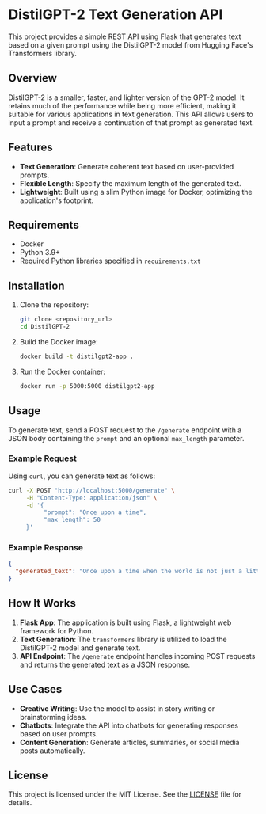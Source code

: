 # DistilGPT-2 Text Generation API

This project provides a simple REST API using Flask that generates text based on a given prompt using the DistilGPT-2 model from Hugging Face's Transformers library.

## Overview

DistilGPT-2 is a smaller, faster, and lighter version of the GPT-2 model. It retains much of the performance while being more efficient, making it suitable for various applications in text generation. This API allows users to input a prompt and receive a continuation of that prompt as generated text.

## Features
- **Text Generation**: Generate coherent text based on user-provided prompts.
- **Flexible Length**: Specify the maximum length of the generated text.
- **Lightweight**: Built using a slim Python image for Docker, optimizing the application's footprint.

## Requirements

- Docker
- Python 3.9+
- Required Python libraries specified in `requirements.txt`

## Installation

1. Clone the repository:

   ```bash
   git clone <repository_url>
   cd DistilGPT-2
   ```

2. Build the Docker image:

   ```bash
   docker build -t distilgpt2-app .
   ```

3. Run the Docker container:

   ```bash
   docker run -p 5000:5000 distilgpt2-app
   ```

## Usage

To generate text, send a POST request to the `/generate` endpoint with a JSON body containing the `prompt` and an optional `max_length` parameter.

### Example Request

Using `curl`, you can generate text as follows:

```bash
curl -X POST "http://localhost:5000/generate" \
     -H "Content-Type: application/json" \
     -d '{
          "prompt": "Once upon a time",
          "max_length": 50
     }'
```

### Example Response

```json
{
  "generated_text": "Once upon a time when the world is not just a little different after all, we can all get in the groove, and we never get all stuck, either. With time and energy remaining, in the case of our mind, we should all be..."
}
```

## How It Works

1. **Flask App**: The application is built using Flask, a lightweight web framework for Python.
2. **Text Generation**: The `transformers` library is utilized to load the DistilGPT-2 model and generate text.
3. **API Endpoint**: The `/generate` endpoint handles incoming POST requests and returns the generated text as a JSON response.

## Use Cases

- **Creative Writing**: Use the model to assist in story writing or brainstorming ideas.
- **Chatbots**: Integrate the API into chatbots for generating responses based on user prompts.
- **Content Generation**: Generate articles, summaries, or social media posts automatically.

## License

This project is licensed under the MIT License. See the [LICENSE](LICENSE) file for details.
